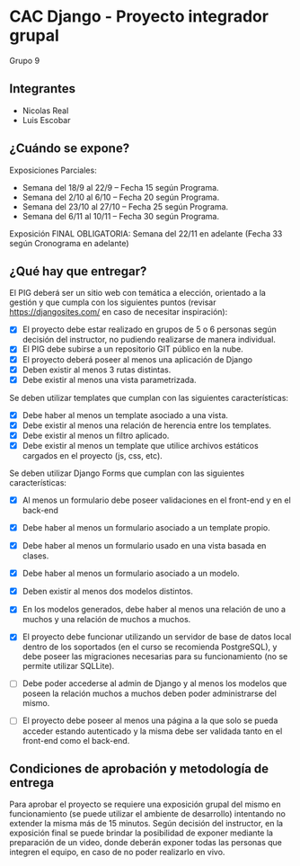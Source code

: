 # CAC Django - Proyecto integrador grupal
Grupo 9

## Integrantes
- Nicolas Real
- Luis Escobar

## ¿Cuándo se expone?
Exposiciones Parciales: 

- Semana del 18/9 al 22/9 – Fecha 15 según Programa.
- Semana del 2/10 al 6/10 – Fecha 20 según Programa.
- Semana del 23/10 al 27/10 – Fecha 25 según Programa.
- Semana del 6/11 al 10/11 – Fecha 30 según Programa.


Exposición FINAL OBLIGATORIA: Semana del 22/11 en adelante (Fecha 33 según Cronograma en adelante)



## ¿Qué hay que entregar?
El PIG deberá ser un sitio web con temática a elección, orientado a la gestión y que cumpla con los siguientes puntos (revisar https://djangosites.com/ en caso de necesitar inspiración):

- [x] El proyecto debe estar realizado en grupos de 5 o 6 personas según decisión del instructor, no pudiendo realizarse de manera individual.
- [x] El PIG debe subirse a un repositorio GIT público en la nube.
- [x] El proyecto deberá poseer al menos una aplicación de Django
- [x] Deben existir al menos 3 rutas distintas.
- [x] Debe existir al menos una vista parametrizada.

Se deben utilizar templates que cumplan con las siguientes características:
- [x] Debe haber al menos un template asociado a una vista.
- [x] Debe existir al menos una relación de herencia entre los templates.
- [x] Debe existir al menos un filtro aplicado.
- [x] Debe existir al menos un template que utilice archivos estáticos cargados en el proyecto (js, css, etc).

Se deben utilizar Django Forms que cumplan con las siguientes características:
- [x] Al menos un formulario debe poseer validaciones en el front-end y en el back-end
- [x] Debe haber al menos un formulario asociado a un template propio.
- [x] Debe haber al menos un formulario usado en una vista basada en clases.
- [x] Debe haber al menos un formulario asociado a un modelo.
- [x] Deben existir al menos dos modelos distintos. 
- [x] En los modelos generados, debe haber al menos una relación de uno a muchos y una relación de muchos a muchos.
- [x] El proyecto debe funcionar utilizando un servidor de base de datos local dentro de los soportados (en el curso se recomienda PostgreSQL), y debe poseer las migraciones necesarias para su funcionamiento (no se permite utilizar SQLLite).
- [ ] Debe poder accederse al admin de Django y al menos los modelos que poseen la relación muchos a muchos deben poder administrarse del mismo.
- [ ] El proyecto debe poseer al menos una página a la que solo se pueda acceder estando autenticado y la misma debe ser validada tanto en el front-end como el back-end.


## Condiciones de aprobación y metodología de entrega
Para aprobar el proyecto se requiere una exposición grupal del mismo en funcionamiento (se puede utilizar el ambiente de desarrollo) intentando no extender la misma más de 15 minutos. Según decisión del instructor, en la exposición final se puede brindar la posibilidad de exponer mediante la preparación de un video, donde deberán exponer todas las personas que integren el equipo, en caso de no poder realizarlo en vivo.
